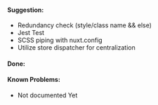 #### Suggestion:
* Redundancy check (style/class name && else)
* Jest Test
* SCSS piping with nuxt.config
* Utilize store dispatcher for centralization

#### Done: 

#### Known Problems:
* Not documented Yet
